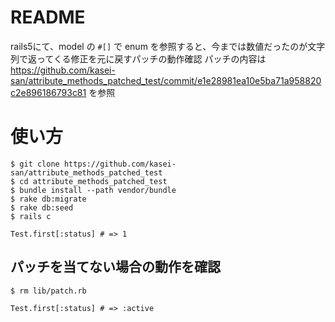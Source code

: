 # README

rails5にて、model の `#[]` で enum を参照すると、今までは数値だったのが文字列で返ってくる修正を元に戻すパッチの動作確認
パッチの内容は
https://github.com/kasei-san/attribute_methods_patched_test/commit/e1e28981ea10e5ba71a958820c2e896186793c81
を参照

# 使い方

```
$ git clone https://github.com/kasei-san/attribute_methods_patched_test
$ cd attribute_methods_patched_test
$ bundle install --path vendor/bundle
$ rake db:migrate
$ rake db:seed
$ rails c
```

```.ruby
Test.first[:status] # => 1
```

## パッチを当てない場合の動作を確認


```
$ rm lib/patch.rb
```

```.ruby
Test.first[:status] # => :active
```
